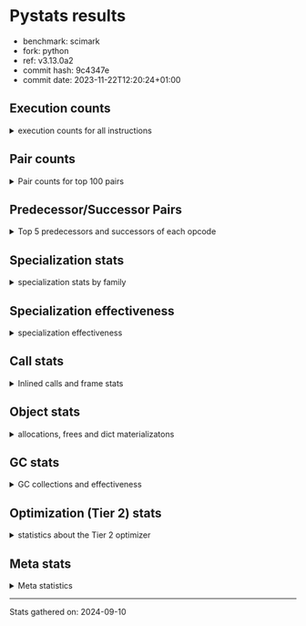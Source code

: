 
# Pystats results

- benchmark: scimark
- fork: python
- ref: v3.13.0a2
- commit hash: 9c4347e
- commit date: 2023-11-22T12:20:24+01:00

## Execution counts

<details>
<summary> execution counts for all instructions </summary>

|Name | Count | Self | Cumulative | Miss ratio | 
|---|---:|---:|---:|---:|
| LOAD_FAST | 1,672,521,040 | 17.5% | 17.5% |  |
| LOAD_FAST_LOAD_FAST | 991,146,000 | 10.4% | 27.9% |  |
| STORE_FAST | 663,002,960 | 7.0% | 34.9% |  |
| BINARY_SUBSCR | 616,585,940 | 6.5% | 41.4% |  |
| LOAD_CONST | 554,057,840 | 5.8% | 47.2% |  |
| BINARY_OP_ADD_INT | 368,189,920 | 3.9% | 51.0% |  |
| POP_JUMP_IF_FALSE | 357,478,720 | 3.7% | 54.8% |  |
| LOAD_ATTR_INSTANCE_VALUE | 349,757,320 | 3.7% | 58.4% |  |
| SWAP | 325,758,720 | 3.4% | 61.9% |  |
| COPY | 325,750,400 | 3.4% | 65.3% |  |
| BINARY_OP_MULTIPLY_FLOAT | 318,709,020 | 3.3% | 68.6% |  |
| STORE_SUBSCR | 253,953,080 | 2.7% | 71.3% |  |
| COMPARE_OP_INT | 243,100,180 | 2.5% | 73.8% |  |
| BINARY_OP_ADD_FLOAT | 225,540,600 | 2.4% | 76.2% |  |
| RESUME_CHECK | 190,446,040 | 2.0% | 78.2% |  |
| BINARY_OP_SUBTRACT_FLOAT | 189,923,080 | 2.0% | 80.2% |  |
| FOR_ITER_RANGE | 189,168,980 | 2.0% | 82.2% |  |
| LOAD_GLOBAL_BUILTIN | 188,497,860 | 2.0% | 84.2% |  |
| JUMP_BACKWARD | 183,991,920 | 1.9% | 86.1% |  |
| RETURN_VALUE | 181,123,540 | 1.9% | 88.0% |  |
| BINARY_OP_MULTIPLY_INT | 140,367,200 | 1.5% | 89.5% |  |
| BINARY_SUBSCR_GETITEM | 118,050,820 | 1.2% | 90.7% |  |
| TO_BOOL_BOOL | 97,414,060 | 1.0% | 91.7% |  |
| JUMP_FORWARD | 94,194,080 | 1.0% | 92.7% |  |
| CALL_ISINSTANCE | 80,450,280 | 0.8% | 93.5% |  |
| BINARY_SUBSCR_LIST_INT | 80,435,080 | 0.8% | 94.4% |  |
| STORE_FAST_STORE_FAST | 63,871,120 | 0.7% | 95.1% |  |
| CALL_PY_EXACT_ARGS | 63,095,580 | 0.7% | 95.7% |  |
| LOAD_ATTR_METHOD_WITH_VALUES | 63,063,340 | 0.7% | 96.4% |  |
| BINARY_OP_SUBTRACT_INT | 55,505,320 | 0.6% | 97.0% |  |
| BUILD_TUPLE | 47,699,200 | 0.5% | 97.5% |  |
| UNPACK_SEQUENCE_TWO_TUPLE | 46,907,120 | 0.5% | 98.0% |  |
| BINARY_OP | 41,569,180 | 0.4% | 98.4% |  |
| STORE_ATTR_INSTANCE_VALUE | 33,929,600 | 0.4% | 98.7% |  |
| CALL_BUILTIN_CLASS | 27,192,860 | 0.3% | 99.0% |  |
| LOAD_ATTR_NONDESCRIPTOR_WITH_VALUES | 25,462,220 | 0.3% | 99.3% | 0.0% |
| COMPARE_OP | 16,977,860 | 0.2% | 99.5% |  |
| GET_ITER | 10,145,840 | 0.1% | 99.6% |  |
| RETURN_CONST | 8,523,520 | 0.1% | 99.7% |  |
| INTERPRETER_EXIT | 8,499,020 | 0.1% | 99.8% |  |
| POP_JUMP_IF_TRUE | 8,404,000 | 0.1% | 99.9% |  |
| COMPARE_OP_FLOAT | 8,395,960 | 0.1% | 99.9% |  |
| BINARY_SUBSCR_TUPLE_INT | 1,599,960 | 0.0% | 100.0% |  |
| POP_TOP | 825,120 | 0.0% | 100.0% |  |
| FOR_ITER_GEN | 800,060 | 0.0% | 100.0% |  |
| YIELD_VALUE | 800,000 | 0.0% | 100.0% |  |
| CALL_BUILTIN_O | 564,100 | 0.0% | 100.0% |  |
| LOAD_GLOBAL_MODULE | 290,080 | 0.0% | 100.0% |  |
| LOAD_ATTR_MODULE | 240,840 | 0.0% | 100.0% |  |
| LIST_APPEND | 179,840 | 0.0% | 100.0% |  |
| STORE_FAST_LOAD_FAST | 163,840 | 0.0% | 100.0% |  |
| PUSH_NULL | 162,080 | 0.0% | 100.0% |  |
| EXTENDED_ARG | 80,000 | 0.0% | 100.0% |  |
| CALL | 22,620 | 0.0% | 100.0% |  |
| BUILD_LIST | 17,440 | 0.0% | 100.0% |  |
| STORE_SUBSCR_LIST_INT | 15,180 | 0.0% | 100.0% |  |
| FOR_ITER | 9,500 | 0.0% | 100.0% |  |
| STORE_SLICE | 8,080 | 0.0% | 100.0% |  |
| LOAD_GLOBAL | 3,960 | 0.0% | 100.0% |  |
| LOAD_ATTR | 3,920 | 0.0% | 100.0% |  |
| STORE_ATTR | 1,440 | 0.0% | 100.0% |  |
| LOAD_DEREF | 1,200 | 0.0% | 100.0% |  |
| RESUME | 840 | 0.0% | 100.0% |  |
| CALL_FUNCTION_EX | 800 | 0.0% | 100.0% |  |
| NOP | 400 | 0.0% | 100.0% |  |
| CALL_INTRINSIC_1 | 400 | 0.0% | 100.0% |  |
| COPY_FREE_VARS | 400 | 0.0% | 100.0% |  |
| LIST_EXTEND | 400 | 0.0% | 100.0% |  |
| LOAD_FAST_AND_CLEAR | 240 | 0.0% | 100.0% |  |
| POP_JUMP_IF_NONE | 240 | 0.0% | 100.0% |  |
| TO_BOOL | 200 | 0.0% | 100.0% |  |
| EXIT_INIT_CHECK | 180 | 0.0% | 100.0% |  |
| CALL_ALLOC_AND_ENTER_INIT | 180 | 0.0% | 100.0% |  |
| UNPACK_SEQUENCE | 160 | 0.0% | 100.0% |  |
| BINARY_SLICE | 80 | 0.0% | 100.0% |  |
| END_FOR | 80 | 0.0% | 100.0% |  |
| RETURN_GENERATOR | 80 | 0.0% | 100.0% |  |


</details>

## Pair counts

<details>
<summary> Pair counts for top 100 pairs </summary>

|Pair | Count | Self | Cumulative | 
|---|---:|---:|---:|
| STORE_FAST LOAD_FAST_LOAD_FAST | 333,174,320 | 3.5% | 3.5% |
| LOAD_FAST LOAD_ATTR_INSTANCE_VALUE | 278,195,480 | 2.9% | 6.4% |
| LOAD_FAST_LOAD_FAST BINARY_SUBSCR | 253,144,080 | 2.7% | 9.1% |
| COMPARE_OP_INT POP_JUMP_IF_FALSE | 243,084,220 | 2.5% | 11.6% |
| POP_JUMP_IF_FALSE LOAD_FAST | 220,753,360 | 2.3% | 13.9% |
| LOAD_CONST BINARY_OP_ADD_INT | 203,314,400 | 2.1% | 16.1% |
| LOAD_FAST LOAD_FAST | 196,656,000 | 2.1% | 18.1% |
| LOAD_FAST_LOAD_FAST LOAD_CONST | 192,502,400 | 2.0% | 20.1% |
| LOAD_CONST LOAD_FAST | 190,314,880 | 2.0% | 22.1% |
| JUMP_BACKWARD FOR_ITER_RANGE | 179,023,320 | 1.9% | 24.0% |
| FOR_ITER_RANGE STORE_FAST | 178,859,500 | 1.9% | 25.9% |
| LOAD_ATTR_INSTANCE_VALUE LOAD_FAST | 177,444,900 | 1.9% | 27.8% |
| BINARY_SUBSCR LOAD_FAST | 172,428,180 | 1.8% | 29.6% |
| LOAD_FAST LOAD_CONST | 159,530,560 | 1.7% | 31.2% |
| LOAD_FAST BINARY_OP_MULTIPLY_FLOAT | 156,059,600 | 1.6% | 32.9% |
| STORE_FAST LOAD_FAST | 155,280,480 | 1.6% | 34.5% |
| LOAD_FAST BINARY_OP_ADD_INT | 148,427,000 | 1.6% | 36.1% |
| BINARY_SUBSCR LOAD_FAST_LOAD_FAST | 142,715,880 | 1.5% | 37.6% |
| STORE_SUBSCR LOAD_FAST_LOAD_FAST | 138,775,200 | 1.5% | 39.0% |
| BINARY_OP_MULTIPLY_FLOAT BINARY_OP_ADD_FLOAT | 120,563,000 | 1.3% | 40.3% |
| BINARY_SUBSCR_GETITEM RESUME_CHECK | 118,050,820 | 1.2% | 41.5% |
| COPY BINARY_SUBSCR | 116,776,000 | 1.2% | 42.7% |
| COPY COPY | 116,776,000 | 1.2% | 44.0% |
| SWAP STORE_SUBSCR | 116,776,000 | 1.2% | 45.2% |
| SWAP SWAP | 116,776,000 | 1.2% | 46.4% |
| LOAD_GLOBAL_BUILTIN LOAD_FAST | 98,020,120 | 1.0% | 47.4% |
| BINARY_OP_SUBTRACT_FLOAT LOAD_FAST_LOAD_FAST | 97,707,080 | 1.0% | 48.5% |
| TO_BOOL_BOOL POP_JUMP_IF_FALSE | 97,414,060 | 1.0% | 49.5% |
| BINARY_OP_ADD_FLOAT STORE_FAST | 96,775,960 | 1.0% | 50.5% |
| LOAD_FAST SWAP | 92,198,400 | 1.0% | 51.5% |
| POP_JUMP_IF_FALSE JUMP_FORWARD | 92,198,400 | 1.0% | 52.4% |
| SWAP COPY | 92,198,400 | 1.0% | 53.4% |
| COPY COMPARE_OP_INT | 92,198,320 | 1.0% | 54.4% |
| LOAD_ATTR_INSTANCE_VALUE COMPARE_OP_INT | 92,198,320 | 1.0% | 55.3% |
| BINARY_OP_ADD_INT BINARY_SUBSCR | 91,135,860 | 1.0% | 56.3% |
| BINARY_SUBSCR BINARY_OP_MULTIPLY_FLOAT | 90,267,920 | 0.9% | 57.2% |
| BINARY_SUBSCR STORE_FAST | 89,936,000 | 0.9% | 58.2% |
| LOAD_FAST BINARY_OP_SUBTRACT_FLOAT | 89,603,200 | 0.9% | 59.1% |
| STORE_SUBSCR JUMP_BACKWARD | 89,583,280 | 0.9% | 60.1% |
| STORE_FAST LOAD_CONST | 83,476,400 | 0.9% | 60.9% |
| BINARY_OP_MULTIPLY_FLOAT BINARY_OP_SUBTRACT_FLOAT | 83,355,800 | 0.9% | 61.8% |
| BINARY_OP_MULTIPLY_INT STORE_FAST | 82,084,020 | 0.9% | 62.7% |
| BINARY_OP_ADD_FLOAT SWAP | 81,919,920 | 0.9% | 63.5% |
| LOAD_FAST BINARY_OP_ADD_FLOAT | 81,919,840 | 0.9% | 64.4% |
| RESUME_CHECK LOAD_GLOBAL_BUILTIN | 80,450,480 | 0.8% | 65.2% |
| LOAD_FAST LOAD_GLOBAL_BUILTIN | 80,450,240 | 0.8% | 66.1% |
| LOAD_GLOBAL_BUILTIN CALL_ISINSTANCE | 80,450,240 | 0.8% | 66.9% |
| CALL_ISINSTANCE TO_BOOL_BOOL | 80,450,240 | 0.8% | 67.8% |
| BINARY_SUBSCR_LIST_INT RETURN_VALUE | 79,635,100 | 0.8% | 68.6% |
| LOAD_FAST BINARY_SUBSCR_LIST_INT | 79,635,080 | 0.8% | 69.4% |
| LOAD_FAST_LOAD_FAST BINARY_SUBSCR_GETITEM | 79,634,720 | 0.8% | 70.3% |
| RETURN_VALUE LOAD_FAST | 79,619,760 | 0.8% | 71.1% |
| STORE_FAST JUMP_BACKWARD | 78,505,440 | 0.8% | 71.9% |
| BINARY_OP_ADD_INT BINARY_OP_MULTIPLY_INT | 73,735,880 | 0.8% | 72.7% |
| LOAD_FAST_LOAD_FAST LOAD_ATTR_INSTANCE_VALUE | 71,561,160 | 0.8% | 73.5% |
| BINARY_OP_SUBTRACT_FLOAT STORE_FAST | 65,947,720 | 0.7% | 74.1% |
| BINARY_OP_MULTIPLY_FLOAT LOAD_FAST | 65,631,940 | 0.7% | 74.8% |
| BINARY_SUBSCR BINARY_SUBSCR | 64,157,600 | 0.7% | 75.5% |
| LOAD_FAST_LOAD_FAST LOAD_FAST_LOAD_FAST | 64,000,160 | 0.7% | 76.2% |
| CALL_PY_EXACT_ARGS RESUME_CHECK | 63,095,520 | 0.7% | 76.8% |
| RESUME_CHECK LOAD_FAST | 63,083,240 | 0.7% | 77.5% |
| LOAD_FAST LOAD_ATTR_METHOD_WITH_VALUES | 62,899,240 | 0.7% | 78.2% |
| LOAD_FAST_LOAD_FAST LOAD_FAST | 60,965,040 | 0.6% | 78.8% |
| BINARY_OP_ADD_INT STORE_SUBSCR | 52,975,880 | 0.6% | 79.4% |
| LOAD_FAST BINARY_SUBSCR | 52,955,960 | 0.6% | 79.9% |
| LOAD_FAST_LOAD_FAST COPY | 49,152,000 | 0.5% | 80.4% |
| JUMP_FORWARD LOAD_FAST_LOAD_FAST | 48,094,880 | 0.5% | 80.9% |
| LOAD_CONST BINARY_OP_SUBTRACT_INT | 47,401,080 | 0.5% | 81.4% |
| UNPACK_SEQUENCE_TWO_TUPLE STORE_FAST_STORE_FAST | 46,907,120 | 0.5% | 81.9% |
| LOAD_FAST_LOAD_FAST CALL_PY_EXACT_ARGS | 46,115,040 | 0.5% | 82.4% |
| RESUME_CHECK LOAD_CONST | 46,107,220 | 0.5% | 82.9% |
| JUMP_FORWARD LOAD_CONST | 46,099,200 | 0.5% | 83.4% |
| BINARY_OP_ADD_INT RETURN_VALUE | 46,099,180 | 0.5% | 83.9% |
| BINARY_OP_MULTIPLY_INT LOAD_FAST | 46,099,180 | 0.5% | 84.3% |
| LOAD_ATTR_INSTANCE_VALUE BINARY_OP_MULTIPLY_INT | 46,099,160 | 0.5% | 84.8% |
| LOAD_ATTR_METHOD_WITH_VALUES LOAD_FAST_LOAD_FAST | 46,099,160 | 0.5% | 85.3% |
| LOAD_FAST UNPACK_SEQUENCE_TWO_TUPLE | 46,099,120 | 0.5% | 85.8% |
| LOAD_FAST_LOAD_FAST STORE_SUBSCR | 44,943,200 | 0.5% | 86.3% |
| BINARY_OP STORE_FAST | 41,339,760 | 0.4% | 86.7% |
| BINARY_OP_ADD_INT COPY | 40,959,960 | 0.4% | 87.1% |
| BINARY_OP_ADD_INT LOAD_FAST | 40,878,920 | 0.4% | 87.6% |
| BINARY_OP_SUBTRACT_INT STORE_FAST | 40,043,840 | 0.4% | 88.0% |
| STORE_FAST_STORE_FAST LOAD_FAST | 39,216,000 | 0.4% | 88.4% |
| BINARY_SUBSCR RETURN_VALUE | 38,416,020 | 0.4% | 88.8% |
| RETURN_VALUE BINARY_SUBSCR | 38,416,000 | 0.4% | 89.2% |
| BUILD_TUPLE BINARY_SUBSCR_GETITEM | 38,415,800 | 0.4% | 89.6% |
| POP_JUMP_IF_FALSE LOAD_FAST_LOAD_FAST | 38,251,120 | 0.4% | 90.0% |
| LOAD_CONST COMPARE_OP_INT | 34,023,440 | 0.4% | 90.4% |
| LOAD_FAST_LOAD_FAST STORE_ATTR_INSTANCE_VALUE | 33,927,880 | 0.4% | 90.7% |
| STORE_ATTR_INSTANCE_VALUE LOAD_FAST | 33,927,760 | 0.4% | 91.1% |
| LOAD_CONST BINARY_OP | 32,762,200 | 0.3% | 91.4% |
| LOAD_FAST_LOAD_FAST BINARY_OP_MULTIPLY_FLOAT | 32,207,840 | 0.3% | 91.7% |
| LOAD_FAST BUILD_TUPLE | 31,532,800 | 0.3% | 92.1% |
| BINARY_OP_ADD_FLOAT LOAD_FAST_LOAD_FAST | 31,157,540 | 0.3% | 92.4% |
| LOAD_FAST COPY | 26,664,000 | 0.3% | 92.7% |
| BINARY_OP_SUBTRACT_FLOAT SWAP | 26,267,980 | 0.3% | 93.0% |
| LOAD_FAST_LOAD_FAST COMPARE_OP_INT | 24,655,680 | 0.3% | 93.2% |
| RETURN_VALUE BINARY_OP_ADD_FLOAT | 23,049,480 | 0.2% | 93.5% |
| LOAD_FAST STORE_SUBSCR | 22,223,960 | 0.2% | 93.7% |
| LOAD_FAST CALL_BUILTIN_CLASS | 17,641,000 | 0.2% | 93.9% |


</details>

## Predecessor/Successor Pairs

<details>
<summary> Top 5 predecessors and successors of each opcode </summary>

### BINARY_SLICE

<details>
<summary> Successors and predecessors for BINARY_SLICE </summary>

|Predecessors | Count | Percentage | 
|---|---:|---:|
| LOAD_CONST | 80 | 100.0% |

|Successors | Count | Percentage | 
|---|---:|---:|
| LOAD_FAST | 80 | 100.0% |


</details>

### STORE_SLICE

<details>
<summary> Successors and predecessors for STORE_SLICE </summary>

|Predecessors | Count | Percentage | 
|---|---:|---:|
| LOAD_CONST | 8,080 | 100.0% |

|Successors | Count | Percentage | 
|---|---:|---:|
| JUMP_BACKWARD | 8,000 | 99.0% |
| LOAD_FAST | 80 | 1.0% |


</details>

### CACHE

<details>
<summary> Successors and predecessors for CACHE </summary>

|Successors | Count | Percentage | 
|---|---:|---:|
| RESUME_CHECK | 8,498,820 | 100.0% |
| RESUME | 180 | 0.0% |
| POP_TOP | 20 | 0.0% |


</details>

### BINARY_SUBSCR

<details>
<summary> Successors and predecessors for BINARY_SUBSCR </summary>

|Predecessors | Count | Percentage | 
|---|---:|---:|
| LOAD_FAST_LOAD_FAST | 253,144,080 | 41.1% |
| COPY | 116,776,000 | 18.9% |
| BINARY_OP_ADD_INT | 91,135,860 | 14.8% |
| BINARY_SUBSCR | 64,157,600 | 10.4% |
| LOAD_FAST | 52,955,960 | 8.6% |

|Successors | Count | Percentage | 
|---|---:|---:|
| LOAD_FAST | 172,428,180 | 28.0% |
| LOAD_FAST_LOAD_FAST | 142,715,880 | 23.1% |
| BINARY_OP_MULTIPLY_FLOAT | 90,267,920 | 14.6% |
| STORE_FAST | 89,936,000 | 14.6% |
| BINARY_SUBSCR | 64,157,600 | 10.4% |


</details>

### EXIT_INIT_CHECK

<details>
<summary> Successors and predecessors for EXIT_INIT_CHECK </summary>

|Predecessors | Count | Percentage | 
|---|---:|---:|
| RETURN_CONST | 180 | 100.0% |

|Successors | Count | Percentage | 
|---|---:|---:|
| RETURN_VALUE | 180 | 100.0% |


</details>

### GET_ITER

<details>
<summary> Successors and predecessors for GET_ITER </summary>

|Predecessors | Count | Percentage | 
|---|---:|---:|
| CALL_BUILTIN_CLASS | 10,144,760 | 100.0% |
| CALL | 600 | 0.0% |
| LOAD_FAST | 400 | 0.0% |
| RETURN_GENERATOR | 80 | 0.0% |

|Successors | Count | Percentage | 
|---|---:|---:|
| FOR_ITER_RANGE | 10,144,840 | 100.0% |
| FOR_ITER | 700 | 0.0% |
| LOAD_FAST_AND_CLEAR | 240 | 0.0% |
| FOR_ITER_GEN | 60 | 0.0% |


</details>

### INTERPRETER_EXIT

<details>
<summary> Successors and predecessors for INTERPRETER_EXIT </summary>

|Predecessors | Count | Percentage | 
|---|---:|---:|
| RETURN_CONST | 8,498,700 | 100.0% |
| RETURN_VALUE | 300 | 0.0% |
| YIELD_VALUE | 20 | 0.0% |


</details>

### NOP

<details>
<summary> Successors and predecessors for NOP </summary>

|Predecessors | Count | Percentage | 
|---|---:|---:|
| POP_TOP | 400 | 100.0% |

|Successors | Count | Percentage | 
|---|---:|---:|
| LOAD_DEREF | 400 | 100.0% |


</details>

### POP_TOP

<details>
<summary> Successors and predecessors for POP_TOP </summary>

|Predecessors | Count | Percentage | 
|---|---:|---:|
| RESUME_CHECK | 799,980 | 97.0% |
| RETURN_CONST | 24,560 | 3.0% |
| CALL | 400 | 0.0% |
| RETURN_VALUE | 80 | 0.0% |
| FOR_ITER_GEN | 60 | 0.0% |

|Successors | Count | Percentage | 
|---|---:|---:|
| JUMP_BACKWARD | 804,240 | 97.5% |
| LOAD_CONST | 12,240 | 1.5% |
| RETURN_CONST | 4,080 | 0.5% |
| LOAD_GLOBAL_MODULE | 4,000 | 0.5% |
| NOP | 400 | 0.0% |


</details>

### PUSH_NULL

<details>
<summary> Successors and predecessors for PUSH_NULL </summary>

|Predecessors | Count | Percentage | 
|---|---:|---:|
| LOAD_ATTR_MODULE | 160,860 | 99.2% |
| LOAD_DEREF | 800 | 0.5% |
| LOAD_ATTR | 340 | 0.2% |
| LOAD_FAST | 80 | 0.0% |

|Successors | Count | Percentage | 
|---|---:|---:|
| LOAD_FAST | 160,800 | 99.2% |
| CALL | 1,200 | 0.7% |
| LOAD_FAST_LOAD_FAST | 80 | 0.0% |


</details>

### RETURN_VALUE

<details>
<summary> Successors and predecessors for RETURN_VALUE </summary>

|Predecessors | Count | Percentage | 
|---|---:|---:|
| BINARY_SUBSCR_LIST_INT | 79,635,100 | 44.0% |
| BINARY_OP_ADD_INT | 46,099,180 | 25.5% |
| BINARY_SUBSCR | 38,416,020 | 21.2% |
| BINARY_OP_MULTIPLY_FLOAT | 16,963,840 | 9.4% |
| LOAD_FAST | 8,160 | 0.0% |

|Successors | Count | Percentage | 
|---|---:|---:|
| LOAD_FAST | 79,619,760 | 44.0% |
| BINARY_SUBSCR | 38,416,000 | 21.2% |
| BINARY_OP_ADD_FLOAT | 23,049,480 | 12.7% |
| STORE_FAST | 16,008,360 | 8.8% |
| LOAD_FAST_LOAD_FAST | 8,490,760 | 4.7% |


</details>

### STORE_SUBSCR

<details>
<summary> Successors and predecessors for STORE_SUBSCR </summary>

|Predecessors | Count | Percentage | 
|---|---:|---:|
| SWAP | 116,776,000 | 46.0% |
| BINARY_OP_ADD_INT | 52,975,880 | 20.9% |
| LOAD_FAST_LOAD_FAST | 44,943,200 | 17.7% |
| LOAD_FAST | 22,223,960 | 8.8% |
| BUILD_TUPLE | 8,483,200 | 3.3% |

|Successors | Count | Percentage | 
|---|---:|---:|
| LOAD_FAST_LOAD_FAST | 138,775,200 | 54.6% |
| JUMP_BACKWARD | 89,583,280 | 35.3% |
| LOAD_FAST | 17,043,840 | 6.7% |
| RETURN_CONST | 8,483,220 | 3.3% |
| STORE_SUBSCR | 67,440 | 0.0% |


</details>

### TO_BOOL

<details>
<summary> Successors and predecessors for TO_BOOL </summary>

|Predecessors | Count | Percentage | 
|---|---:|---:|
| LOAD_ATTR | 60 | 30.0% |
| LOAD_ATTR_INSTANCE_VALUE | 60 | 30.0% |
| CALL | 40 | 20.0% |
| CALL_ISINSTANCE | 40 | 20.0% |

|Successors | Count | Percentage | 
|---|---:|---:|
| POP_JUMP_IF_FALSE | 100 | 50.0% |
| TO_BOOL_BOOL | 100 | 50.0% |


</details>

### BINARY_OP

<details>
<summary> Successors and predecessors for BINARY_OP </summary>

|Predecessors | Count | Percentage | 
|---|---:|---:|
| LOAD_CONST | 32,762,200 | 78.8% |
| LOAD_ATTR_NONDESCRIPTOR_WITH_VALUES | 8,490,220 | 20.4% |
| LOAD_FAST | 109,880 | 0.3% |
| LOAD_FAST_LOAD_FAST | 88,800 | 0.2% |
| BINARY_OP_MULTIPLY_FLOAT | 80,180 | 0.2% |

|Successors | Count | Percentage | 
|---|---:|---:|
| STORE_FAST | 41,339,760 | 99.4% |
| CALL_BUILTIN_O | 79,960 | 0.2% |
| LOAD_GLOBAL_MODULE | 79,960 | 0.2% |
| BINARY_OP | 24,760 | 0.1% |
| LIST_APPEND | 16,000 | 0.0% |


</details>

### BUILD_LIST

<details>
<summary> Successors and predecessors for BUILD_LIST </summary>

|Predecessors | Count | Percentage | 
|---|---:|---:|
| LOAD_CONST | 16,800 | 96.3% |
| LOAD_FAST | 400 | 2.3% |
| SWAP | 240 | 1.4% |

|Successors | Count | Percentage | 
|---|---:|---:|
| CALL | 16,800 | 96.3% |
| LOAD_DEREF | 400 | 2.3% |
| SWAP | 240 | 1.4% |


</details>

### CALL

<details>
<summary> Successors and predecessors for CALL </summary>

|Predecessors | Count | Percentage | 
|---|---:|---:|
| BUILD_LIST | 16,800 | 74.3% |
| LOAD_FAST | 1,680 | 7.4% |
| PUSH_NULL | 1,200 | 5.3% |
| CALL | 900 | 4.0% |
| LOAD_FAST_LOAD_FAST | 560 | 2.5% |

|Successors | Count | Percentage | 
|---|---:|---:|
| LOAD_FAST | 16,900 | 74.7% |
| STORE_FAST | 1,240 | 5.5% |
| CALL | 900 | 4.0% |
| CALL_BUILTIN_CLASS | 740 | 3.3% |
| GET_ITER | 600 | 2.7% |


</details>

### CALL_FUNCTION_EX

<details>
<summary> Successors and predecessors for CALL_FUNCTION_EX </summary>

|Predecessors | Count | Percentage | 
|---|---:|---:|
| CALL_INTRINSIC_1 | 400 | 50.0% |
| LOAD_FAST | 400 | 50.0% |

|Successors | Count | Percentage | 
|---|---:|---:|
| COPY_FREE_VARS | 400 | 50.0% |
| RESUME_CHECK | 300 | 37.5% |
| RESUME | 100 | 12.5% |


</details>

### CALL_INTRINSIC_1

<details>
<summary> Successors and predecessors for CALL_INTRINSIC_1 </summary>

|Predecessors | Count | Percentage | 
|---|---:|---:|
| LIST_EXTEND | 400 | 100.0% |

|Successors | Count | Percentage | 
|---|---:|---:|
| CALL_FUNCTION_EX | 400 | 100.0% |


</details>

### COMPARE_OP

<details>
<summary> Successors and predecessors for COMPARE_OP </summary>

|Predecessors | Count | Percentage | 
|---|---:|---:|
| LOAD_CONST | 16,972,360 | 100.0% |
| COMPARE_OP | 4,860 | 0.0% |
| LOAD_FAST_LOAD_FAST | 360 | 0.0% |
| BINARY_OP | 80 | 0.0% |
| COPY | 80 | 0.0% |

|Successors | Count | Percentage | 
|---|---:|---:|
| POP_JUMP_IF_FALSE | 16,972,340 | 100.0% |
| COMPARE_OP | 4,860 | 0.0% |
| COMPARE_OP_INT | 540 | 0.0% |
| POP_JUMP_IF_TRUE | 60 | 0.0% |
| COMPARE_OP_FLOAT | 40 | 0.0% |


</details>

### COPY

<details>
<summary> Successors and predecessors for COPY </summary>

|Predecessors | Count | Percentage | 
|---|---:|---:|
| COPY | 116,776,000 | 35.8% |
| SWAP | 92,198,400 | 28.3% |
| LOAD_FAST_LOAD_FAST | 49,152,000 | 15.1% |
| BINARY_OP_ADD_INT | 40,959,960 | 12.6% |
| LOAD_FAST | 26,664,000 | 8.2% |

|Successors | Count | Percentage | 
|---|---:|---:|
| BINARY_SUBSCR | 116,776,000 | 35.8% |
| COPY | 116,776,000 | 35.8% |
| COMPARE_OP_INT | 92,198,320 | 28.3% |
| COMPARE_OP | 80 | 0.0% |


</details>

### COPY_FREE_VARS

<details>
<summary> Successors and predecessors for COPY_FREE_VARS </summary>

|Predecessors | Count | Percentage | 
|---|---:|---:|
| CALL_FUNCTION_EX | 400 | 100.0% |

|Successors | Count | Percentage | 
|---|---:|---:|
| RESUME_CHECK | 300 | 75.0% |
| RESUME | 100 | 25.0% |


</details>

### EXTENDED_ARG

<details>
<summary> Successors and predecessors for EXTENDED_ARG </summary>

|Predecessors | Count | Percentage | 
|---|---:|---:|
| POP_JUMP_IF_FALSE | 72,000 | 90.0% |
| COMPARE_OP_INT | 7,980 | 10.0% |
| COMPARE_OP | 20 | 0.0% |

|Successors | Count | Percentage | 
|---|---:|---:|
| JUMP_BACKWARD | 72,000 | 90.0% |
| POP_JUMP_IF_FALSE | 8,000 | 10.0% |


</details>

### FOR_ITER

<details>
<summary> Successors and predecessors for FOR_ITER </summary>

|Predecessors | Count | Percentage | 
|---|---:|---:|
| JUMP_BACKWARD | 8,620 | 90.7% |
| GET_ITER | 700 | 7.4% |
| FOR_ITER | 140 | 1.5% |
| SWAP | 40 | 0.4% |

|Successors | Count | Percentage | 
|---|---:|---:|
| UNPACK_SEQUENCE_TWO_TUPLE | 7,960 | 83.8% |
| FOR_ITER_RANGE | 620 | 6.5% |
| STORE_FAST | 580 | 6.1% |
| FOR_ITER | 140 | 1.5% |
| RETURN_CONST | 80 | 0.8% |


</details>

### JUMP_BACKWARD

<details>
<summary> Successors and predecessors for JUMP_BACKWARD </summary>

|Predecessors | Count | Percentage | 
|---|---:|---:|
| STORE_SUBSCR | 89,583,280 | 48.7% |
| STORE_FAST | 78,505,440 | 42.7% |
| FOR_ITER_RANGE | 8,676,480 | 4.7% |
| POP_JUMP_IF_FALSE | 4,088,000 | 2.2% |
| POP_JUMP_IF_TRUE | 2,074,640 | 1.1% |

|Successors | Count | Percentage | 
|---|---:|---:|
| FOR_ITER_RANGE | 179,023,320 | 97.3% |
| LOAD_FAST_LOAD_FAST | 4,016,000 | 2.2% |
| FOR_ITER_GEN | 799,980 | 0.4% |
| LOAD_CONST | 72,000 | 0.0% |
| LOAD_FAST | 72,000 | 0.0% |


</details>

### JUMP_FORWARD

<details>
<summary> Successors and predecessors for JUMP_FORWARD </summary>

|Predecessors | Count | Percentage | 
|---|---:|---:|
| POP_JUMP_IF_FALSE | 92,198,400 | 97.9% |
| STORE_FAST | 1,995,680 | 2.1% |

|Successors | Count | Percentage | 
|---|---:|---:|
| LOAD_FAST_LOAD_FAST | 48,094,880 | 51.1% |
| LOAD_CONST | 46,099,200 | 48.9% |


</details>

### LIST_APPEND

<details>
<summary> Successors and predecessors for LIST_APPEND </summary>

|Predecessors | Count | Percentage | 
|---|---:|---:|
| RETURN_VALUE | 163,840 | 91.1% |
| BINARY_OP | 16,000 | 8.9% |

|Successors | Count | Percentage | 
|---|---:|---:|
| JUMP_BACKWARD | 179,840 | 100.0% |


</details>

### LIST_EXTEND

<details>
<summary> Successors and predecessors for LIST_EXTEND </summary>

|Predecessors | Count | Percentage | 
|---|---:|---:|
| LOAD_DEREF | 400 | 100.0% |

|Successors | Count | Percentage | 
|---|---:|---:|
| CALL_INTRINSIC_1 | 400 | 100.0% |


</details>

### LOAD_ATTR

<details>
<summary> Successors and predecessors for LOAD_ATTR </summary>

|Predecessors | Count | Percentage | 
|---|---:|---:|
| LOAD_FAST | 2,000 | 51.0% |
| LOAD_FAST_LOAD_FAST | 1,120 | 28.6% |
| LOAD_GLOBAL | 360 | 9.2% |
| LOAD_GLOBAL_MODULE | 360 | 9.2% |
| STORE_FAST_LOAD_FAST | 40 | 1.0% |

|Successors | Count | Percentage | 
|---|---:|---:|
| LOAD_ATTR_INSTANCE_VALUE | 680 | 17.3% |
| LOAD_ATTR_NONDESCRIPTOR_WITH_VALUES | 660 | 16.8% |
| LOAD_FAST | 540 | 13.8% |
| BINARY_OP | 460 | 11.7% |
| LOAD_ATTR_MODULE | 360 | 9.2% |


</details>

### LOAD_CONST

<details>
<summary> Successors and predecessors for LOAD_CONST </summary>

|Predecessors | Count | Percentage | 
|---|---:|---:|
| LOAD_FAST_LOAD_FAST | 192,502,400 | 34.7% |
| LOAD_FAST | 159,530,560 | 28.8% |
| STORE_FAST | 83,476,400 | 15.1% |
| RESUME_CHECK | 46,107,220 | 8.3% |
| JUMP_FORWARD | 46,099,200 | 8.3% |

|Successors | Count | Percentage | 
|---|---:|---:|
| BINARY_OP_ADD_INT | 203,314,400 | 36.7% |
| LOAD_FAST | 190,314,880 | 34.3% |
| BINARY_OP_SUBTRACT_INT | 47,401,080 | 8.6% |
| COMPARE_OP_INT | 34,023,440 | 6.1% |
| BINARY_OP | 32,762,200 | 5.9% |


</details>

### LOAD_DEREF

<details>
<summary> Successors and predecessors for LOAD_DEREF </summary>

|Predecessors | Count | Percentage | 
|---|---:|---:|
| NOP | 400 | 33.3% |
| BUILD_LIST | 400 | 33.3% |
| RESUME_CHECK | 300 | 25.0% |
| RESUME | 100 | 8.3% |

|Successors | Count | Percentage | 
|---|---:|---:|
| PUSH_NULL | 800 | 66.7% |
| LIST_EXTEND | 400 | 33.3% |


</details>

### LOAD_FAST

<details>
<summary> Successors and predecessors for LOAD_FAST </summary>

|Predecessors | Count | Percentage | 
|---|---:|---:|
| POP_JUMP_IF_FALSE | 220,753,360 | 13.2% |
| LOAD_FAST | 196,656,000 | 11.8% |
| LOAD_CONST | 190,314,880 | 11.4% |
| LOAD_ATTR_INSTANCE_VALUE | 177,444,900 | 10.6% |
| BINARY_SUBSCR | 172,428,180 | 10.3% |

|Successors | Count | Percentage | 
|---|---:|---:|
| LOAD_ATTR_INSTANCE_VALUE | 278,195,480 | 16.6% |
| LOAD_FAST | 196,656,000 | 11.8% |
| LOAD_CONST | 159,530,560 | 9.5% |
| BINARY_OP_MULTIPLY_FLOAT | 156,059,600 | 9.3% |
| BINARY_OP_ADD_INT | 148,427,000 | 8.9% |


</details>

### LOAD_FAST_AND_CLEAR

<details>
<summary> Successors and predecessors for LOAD_FAST_AND_CLEAR </summary>

|Predecessors | Count | Percentage | 
|---|---:|---:|
| GET_ITER | 240 | 100.0% |

|Successors | Count | Percentage | 
|---|---:|---:|
| SWAP | 240 | 100.0% |


</details>

### LOAD_FAST_LOAD_FAST

<details>
<summary> Successors and predecessors for LOAD_FAST_LOAD_FAST </summary>

|Predecessors | Count | Percentage | 
|---|---:|---:|
| STORE_FAST | 333,174,320 | 33.6% |
| BINARY_SUBSCR | 142,715,880 | 14.4% |
| STORE_SUBSCR | 138,775,200 | 14.0% |
| BINARY_OP_SUBTRACT_FLOAT | 97,707,080 | 9.9% |
| LOAD_FAST_LOAD_FAST | 64,000,160 | 6.5% |

|Successors | Count | Percentage | 
|---|---:|---:|
| BINARY_SUBSCR | 253,144,080 | 25.5% |
| LOAD_CONST | 192,502,400 | 19.4% |
| BINARY_SUBSCR_GETITEM | 79,634,720 | 8.0% |
| LOAD_ATTR_INSTANCE_VALUE | 71,561,160 | 7.2% |
| LOAD_FAST_LOAD_FAST | 64,000,160 | 6.5% |


</details>

### LOAD_GLOBAL

<details>
<summary> Successors and predecessors for LOAD_GLOBAL </summary>

|Predecessors | Count | Percentage | 
|---|---:|---:|
| STORE_FAST | 1,880 | 47.5% |
| FOR_ITER_RANGE | 320 | 8.1% |
| RESUME | 280 | 7.1% |
| RESUME_CHECK | 280 | 7.1% |
| RETURN_VALUE | 200 | 5.1% |

|Successors | Count | Percentage | 
|---|---:|---:|
| LOAD_GLOBAL_BUILTIN | 1,020 | 25.8% |
| LOAD_GLOBAL_MODULE | 960 | 24.2% |
| LOAD_FAST | 740 | 18.7% |
| LOAD_CONST | 500 | 12.6% |
| LOAD_ATTR | 360 | 9.1% |


</details>

### POP_JUMP_IF_FALSE

<details>
<summary> Successors and predecessors for POP_JUMP_IF_FALSE </summary>

|Predecessors | Count | Percentage | 
|---|---:|---:|
| COMPARE_OP_INT | 243,084,220 | 68.0% |
| TO_BOOL_BOOL | 97,414,060 | 27.3% |
| COMPARE_OP | 16,972,340 | 4.7% |
| EXTENDED_ARG | 8,000 | 0.0% |
| TO_BOOL | 100 | 0.0% |

|Successors | Count | Percentage | 
|---|---:|---:|
| LOAD_FAST | 220,753,360 | 61.8% |
| JUMP_FORWARD | 92,198,400 | 25.8% |
| LOAD_FAST_LOAD_FAST | 38,251,120 | 10.7% |
| JUMP_BACKWARD | 4,088,000 | 1.1% |
| LOAD_CONST | 2,015,840 | 0.6% |


</details>

### POP_JUMP_IF_NONE

<details>
<summary> Successors and predecessors for POP_JUMP_IF_NONE </summary>

|Predecessors | Count | Percentage | 
|---|---:|---:|
| LOAD_FAST | 240 | 100.0% |

|Successors | Count | Percentage | 
|---|---:|---:|
| RETURN_CONST | 240 | 100.0% |


</details>

### POP_JUMP_IF_TRUE

<details>
<summary> Successors and predecessors for POP_JUMP_IF_TRUE </summary>

|Predecessors | Count | Percentage | 
|---|---:|---:|
| COMPARE_OP_FLOAT | 8,395,960 | 99.9% |
| COMPARE_OP_INT | 7,980 | 0.1% |
| COMPARE_OP | 60 | 0.0% |

|Successors | Count | Percentage | 
|---|---:|---:|
| LOAD_FAST | 6,321,440 | 75.2% |
| JUMP_BACKWARD | 2,074,640 | 24.7% |
| LOAD_GLOBAL_BUILTIN | 7,880 | 0.1% |
| LOAD_GLOBAL | 40 | 0.0% |


</details>

### RETURN_CONST

<details>
<summary> Successors and predecessors for RETURN_CONST </summary>

|Predecessors | Count | Percentage | 
|---|---:|---:|
| STORE_SUBSCR | 8,483,220 | 99.5% |
| STORE_SUBSCR_LIST_INT | 15,180 | 0.2% |
| FOR_ITER_RANGE | 12,240 | 0.1% |
| POP_JUMP_IF_FALSE | 8,000 | 0.1% |
| POP_TOP | 4,080 | 0.0% |

|Successors | Count | Percentage | 
|---|---:|---:|
| INTERPRETER_EXIT | 8,498,700 | 99.7% |
| POP_TOP | 24,560 | 0.3% |
| EXIT_INIT_CHECK | 180 | 0.0% |
| END_FOR | 80 | 0.0% |


</details>

### STORE_ATTR

<details>
<summary> Successors and predecessors for STORE_ATTR </summary>

|Predecessors | Count | Percentage | 
|---|---:|---:|
| LOAD_FAST | 920 | 63.9% |
| LOAD_FAST_LOAD_FAST | 520 | 36.1% |

|Successors | Count | Percentage | 
|---|---:|---:|
| STORE_ATTR_INSTANCE_VALUE | 720 | 50.0% |
| LOAD_CONST | 240 | 16.7% |
| LOAD_FAST | 160 | 11.1% |
| LOAD_GLOBAL | 160 | 11.1% |
| RETURN_CONST | 120 | 8.3% |


</details>

### STORE_FAST

<details>
<summary> Successors and predecessors for STORE_FAST </summary>

|Predecessors | Count | Percentage | 
|---|---:|---:|
| FOR_ITER_RANGE | 178,859,500 | 27.0% |
| BINARY_OP_ADD_FLOAT | 96,775,960 | 14.6% |
| BINARY_SUBSCR | 89,936,000 | 13.6% |
| BINARY_OP_MULTIPLY_INT | 82,084,020 | 12.4% |
| BINARY_OP_SUBTRACT_FLOAT | 65,947,720 | 9.9% |

|Successors | Count | Percentage | 
|---|---:|---:|
| LOAD_FAST_LOAD_FAST | 333,174,320 | 50.3% |
| LOAD_FAST | 155,280,480 | 23.4% |
| LOAD_CONST | 83,476,400 | 12.6% |
| JUMP_BACKWARD | 78,505,440 | 11.8% |
| LOAD_GLOBAL_BUILTIN | 10,384,120 | 1.6% |


</details>

### STORE_FAST_LOAD_FAST

<details>
<summary> Successors and predecessors for STORE_FAST_LOAD_FAST </summary>

|Predecessors | Count | Percentage | 
|---|---:|---:|
| FOR_ITER_RANGE | 163,820 | 100.0% |
| FOR_ITER | 20 | 0.0% |

|Successors | Count | Percentage | 
|---|---:|---:|
| LOAD_ATTR_METHOD_WITH_VALUES | 163,800 | 100.0% |
| LOAD_ATTR | 40 | 0.0% |


</details>

### STORE_FAST_STORE_FAST

<details>
<summary> Successors and predecessors for STORE_FAST_STORE_FAST </summary>

|Predecessors | Count | Percentage | 
|---|---:|---:|
| UNPACK_SEQUENCE_TWO_TUPLE | 46,907,120 | 73.4% |
| LOAD_ATTR_INSTANCE_VALUE | 16,963,840 | 26.6% |
| LOAD_ATTR | 80 | 0.0% |
| UNPACK_SEQUENCE | 80 | 0.0% |

|Successors | Count | Percentage | 
|---|---:|---:|
| LOAD_FAST | 39,216,000 | 61.4% |
| STORE_FAST | 16,963,840 | 26.6% |
| LOAD_FAST_LOAD_FAST | 7,691,200 | 12.0% |
| LOAD_GLOBAL | 40 | 0.0% |
| LOAD_GLOBAL_BUILTIN | 40 | 0.0% |


</details>

### SWAP

<details>
<summary> Successors and predecessors for SWAP </summary>

|Predecessors | Count | Percentage | 
|---|---:|---:|
| SWAP | 116,776,000 | 35.8% |
| LOAD_FAST | 92,198,400 | 28.3% |
| BINARY_OP_ADD_FLOAT | 81,919,920 | 25.1% |
| BINARY_OP_SUBTRACT_FLOAT | 26,267,980 | 8.1% |
| BINARY_OP_MULTIPLY_FLOAT | 8,587,960 | 2.6% |

|Successors | Count | Percentage | 
|---|---:|---:|
| STORE_SUBSCR | 116,776,000 | 35.8% |
| SWAP | 116,776,000 | 35.8% |
| COPY | 92,198,400 | 28.3% |
| LOAD_FAST_LOAD_FAST | 7,600 | 0.0% |
| BUILD_LIST | 240 | 0.0% |


</details>

### UNPACK_SEQUENCE

<details>
<summary> Successors and predecessors for UNPACK_SEQUENCE </summary>

|Predecessors | Count | Percentage | 
|---|---:|---:|
| LOAD_FAST | 80 | 50.0% |
| FOR_ITER | 60 | 37.5% |
| YIELD_VALUE | 20 | 12.5% |

|Successors | Count | Percentage | 
|---|---:|---:|
| STORE_FAST_STORE_FAST | 80 | 50.0% |
| UNPACK_SEQUENCE_TWO_TUPLE | 80 | 50.0% |


</details>

### RESUME

<details>
<summary> Successors and predecessors for RESUME </summary>

|Predecessors | Count | Percentage | 
|---|---:|---:|
| CALL | 420 | 50.0% |
| CACHE | 180 | 21.4% |
| CALL_FUNCTION_EX | 100 | 11.9% |
| COPY_FREE_VARS | 100 | 11.9% |
| POP_TOP | 20 | 2.4% |

|Successors | Count | Percentage | 
|---|---:|---:|
| LOAD_FAST | 280 | 33.3% |
| LOAD_GLOBAL | 280 | 33.3% |
| LOAD_DEREF | 100 | 11.9% |
| LOAD_FAST_LOAD_FAST | 100 | 11.9% |
| LOAD_CONST | 60 | 7.1% |


</details>

### BINARY_OP_ADD_FLOAT

<details>
<summary> Successors and predecessors for BINARY_OP_ADD_FLOAT </summary>

|Predecessors | Count | Percentage | 
|---|---:|---:|
| BINARY_OP_MULTIPLY_FLOAT | 120,563,000 | 53.5% |
| LOAD_FAST | 81,919,840 | 36.3% |
| RETURN_VALUE | 23,049,480 | 10.2% |
| BINARY_OP | 8,280 | 0.0% |

|Successors | Count | Percentage | 
|---|---:|---:|
| STORE_FAST | 96,775,960 | 42.9% |
| SWAP | 81,919,920 | 36.3% |
| LOAD_FAST_LOAD_FAST | 31,157,540 | 13.8% |
| LOAD_CONST | 7,999,980 | 3.5% |
| BINARY_OP_MULTIPLY_FLOAT | 7,683,160 | 3.4% |


</details>

### BINARY_OP_ADD_INT

<details>
<summary> Successors and predecessors for BINARY_OP_ADD_INT </summary>

|Predecessors | Count | Percentage | 
|---|---:|---:|
| LOAD_CONST | 203,314,400 | 55.2% |
| LOAD_FAST | 148,427,000 | 40.3% |
| LOAD_FAST_LOAD_FAST | 16,447,880 | 4.5% |
| BINARY_OP | 640 | 0.0% |

|Successors | Count | Percentage | 
|---|---:|---:|
| BINARY_SUBSCR | 91,135,860 | 24.8% |
| BINARY_OP_MULTIPLY_INT | 73,735,880 | 20.0% |
| STORE_SUBSCR | 52,975,880 | 14.4% |
| RETURN_VALUE | 46,099,180 | 12.5% |
| COPY | 40,959,960 | 11.1% |


</details>

### BINARY_OP_MULTIPLY_FLOAT

<details>
<summary> Successors and predecessors for BINARY_OP_MULTIPLY_FLOAT </summary>

|Predecessors | Count | Percentage | 
|---|---:|---:|
| LOAD_FAST | 156,059,600 | 49.0% |
| BINARY_SUBSCR | 90,267,920 | 28.3% |
| LOAD_FAST_LOAD_FAST | 32,207,840 | 10.1% |
| CALL_BUILTIN_CLASS | 17,043,680 | 5.3% |
| LOAD_CONST | 7,683,200 | 2.4% |

|Successors | Count | Percentage | 
|---|---:|---:|
| BINARY_OP_ADD_FLOAT | 120,563,000 | 37.8% |
| BINARY_OP_SUBTRACT_FLOAT | 83,355,800 | 26.2% |
| LOAD_FAST | 65,631,940 | 20.6% |
| RETURN_VALUE | 16,963,840 | 5.3% |
| LOAD_FAST_LOAD_FAST | 15,683,160 | 4.9% |


</details>

### BINARY_OP_MULTIPLY_INT

<details>
<summary> Successors and predecessors for BINARY_OP_MULTIPLY_INT </summary>

|Predecessors | Count | Percentage | 
|---|---:|---:|
| BINARY_OP_ADD_INT | 73,735,880 | 52.5% |
| LOAD_ATTR_INSTANCE_VALUE | 46,099,160 | 32.8% |
| LOAD_FAST | 16,367,920 | 11.7% |
| LOAD_FAST_LOAD_FAST | 4,004,000 | 2.9% |
| LOAD_CONST | 159,920 | 0.1% |

|Successors | Count | Percentage | 
|---|---:|---:|
| STORE_FAST | 82,084,020 | 58.5% |
| LOAD_FAST | 46,099,180 | 32.8% |
| CALL_BUILTIN_CLASS | 8,183,920 | 5.8% |
| LOAD_FAST_LOAD_FAST | 3,999,980 | 2.8% |
| BINARY_OP | 60 | 0.0% |


</details>

### BINARY_OP_SUBTRACT_FLOAT

<details>
<summary> Successors and predecessors for BINARY_OP_SUBTRACT_FLOAT </summary>

|Predecessors | Count | Percentage | 
|---|---:|---:|
| LOAD_FAST | 89,603,200 | 47.2% |
| BINARY_OP_MULTIPLY_FLOAT | 83,355,800 | 43.9% |
| BINARY_SUBSCR | 16,963,720 | 8.9% |
| BINARY_OP | 360 | 0.0% |

|Successors | Count | Percentage | 
|---|---:|---:|
| LOAD_FAST_LOAD_FAST | 97,707,080 | 51.4% |
| STORE_FAST | 65,947,720 | 34.7% |
| SWAP | 26,267,980 | 13.8% |
| RETURN_VALUE | 300 | 0.0% |


</details>

### BINARY_OP_SUBTRACT_INT

<details>
<summary> Successors and predecessors for BINARY_OP_SUBTRACT_INT </summary>

|Predecessors | Count | Percentage | 
|---|---:|---:|
| LOAD_CONST | 47,401,080 | 85.4% |
| LOAD_FAST_LOAD_FAST | 8,103,960 | 14.6% |
| BINARY_OP | 280 | 0.0% |

|Successors | Count | Percentage | 
|---|---:|---:|
| STORE_FAST | 40,043,840 | 72.1% |
| BUILD_TUPLE | 7,683,180 | 13.8% |
| LOAD_FAST | 7,683,180 | 13.8% |
| CALL_BUILTIN_CLASS | 79,120 | 0.1% |
| COMPARE_OP_INT | 15,920 | 0.0% |


</details>

### CALL_ALLOC_AND_ENTER_INIT

<details>
<summary> Successors and predecessors for CALL_ALLOC_AND_ENTER_INIT </summary>

|Predecessors | Count | Percentage | 
|---|---:|---:|
| LOAD_CONST | 120 | 66.7% |
| CALL | 60 | 33.3% |

|Successors | Count | Percentage | 
|---|---:|---:|
| RESUME_CHECK | 180 | 100.0% |


</details>

### CALL_BUILTIN_CLASS

<details>
<summary> Successors and predecessors for CALL_BUILTIN_CLASS </summary>

|Predecessors | Count | Percentage | 
|---|---:|---:|
| LOAD_FAST | 17,641,000 | 64.9% |
| BINARY_OP_MULTIPLY_INT | 8,183,920 | 30.1% |
| BINARY_SUBSCR | 1,279,960 | 4.7% |
| BINARY_OP_SUBTRACT_INT | 79,120 | 0.3% |
| LOAD_ATTR_INSTANCE_VALUE | 8,000 | 0.0% |

|Successors | Count | Percentage | 
|---|---:|---:|
| BINARY_OP_MULTIPLY_FLOAT | 17,043,680 | 62.7% |
| GET_ITER | 10,144,760 | 37.3% |
| BINARY_OP | 4,060 | 0.0% |
| STORE_FAST | 300 | 0.0% |
| LOAD_FAST | 60 | 0.0% |


</details>

### CALL_BUILTIN_O

<details>
<summary> Successors and predecessors for CALL_BUILTIN_O </summary>

|Predecessors | Count | Percentage | 
|---|---:|---:|
| BINARY_SUBSCR | 403,920 | 71.6% |
| LOAD_FAST | 80,080 | 14.2% |
| BINARY_OP | 79,960 | 14.2% |
| CALL | 140 | 0.0% |

|Successors | Count | Percentage | 
|---|---:|---:|
| STORE_FAST | 564,100 | 100.0% |


</details>

### CALL_PY_EXACT_ARGS

<details>
<summary> Successors and predecessors for CALL_PY_EXACT_ARGS </summary>

|Predecessors | Count | Percentage | 
|---|---:|---:|
| LOAD_FAST_LOAD_FAST | 46,115,040 | 73.1% |
| LOAD_ATTR_METHOD_WITH_VALUES | 16,963,720 | 26.9% |
| LOAD_FAST | 8,360 | 0.0% |
| LOAD_CONST | 7,920 | 0.0% |
| CALL | 540 | 0.0% |

|Successors | Count | Percentage | 
|---|---:|---:|
| RESUME_CHECK | 63,095,520 | 100.0% |
| RETURN_GENERATOR | 60 | 0.0% |


</details>

### COMPARE_OP_INT

<details>
<summary> Successors and predecessors for COMPARE_OP_INT </summary>

|Predecessors | Count | Percentage | 
|---|---:|---:|
| COPY | 92,198,320 | 37.9% |
| LOAD_ATTR_INSTANCE_VALUE | 92,198,320 | 37.9% |
| LOAD_CONST | 34,023,440 | 14.0% |
| LOAD_FAST_LOAD_FAST | 24,655,680 | 10.1% |
| BINARY_OP_SUBTRACT_INT | 15,920 | 0.0% |

|Successors | Count | Percentage | 
|---|---:|---:|
| POP_JUMP_IF_FALSE | 243,084,220 | 100.0% |
| EXTENDED_ARG | 7,980 | 0.0% |
| POP_JUMP_IF_TRUE | 7,980 | 0.0% |


</details>

### FOR_ITER_RANGE

<details>
<summary> Successors and predecessors for FOR_ITER_RANGE </summary>

|Predecessors | Count | Percentage | 
|---|---:|---:|
| JUMP_BACKWARD | 179,023,320 | 94.6% |
| GET_ITER | 10,144,840 | 5.4% |
| FOR_ITER | 620 | 0.0% |
| SWAP | 200 | 0.0% |

|Successors | Count | Percentage | 
|---|---:|---:|
| STORE_FAST | 178,859,500 | 94.6% |
| JUMP_BACKWARD | 8,676,480 | 4.6% |
| LOAD_FAST_LOAD_FAST | 1,295,920 | 0.7% |
| STORE_FAST_LOAD_FAST | 163,820 | 0.1% |
| LOAD_GLOBAL_BUILTIN | 80,000 | 0.0% |


</details>

### LOAD_ATTR_INSTANCE_VALUE

<details>
<summary> Successors and predecessors for LOAD_ATTR_INSTANCE_VALUE </summary>

|Predecessors | Count | Percentage | 
|---|---:|---:|
| LOAD_FAST | 278,195,480 | 79.5% |
| LOAD_FAST_LOAD_FAST | 71,561,160 | 20.5% |
| LOAD_ATTR | 680 | 0.0% |

|Successors | Count | Percentage | 
|---|---:|---:|
| LOAD_FAST | 177,444,900 | 50.7% |
| COMPARE_OP_INT | 92,198,320 | 26.4% |
| BINARY_OP_MULTIPLY_INT | 46,099,160 | 13.2% |
| STORE_FAST_STORE_FAST | 16,963,840 | 4.9% |
| TO_BOOL_BOOL | 16,963,720 | 4.9% |


</details>

### LOAD_ATTR_METHOD_WITH_VALUES

<details>
<summary> Successors and predecessors for LOAD_ATTR_METHOD_WITH_VALUES </summary>

|Predecessors | Count | Percentage | 
|---|---:|---:|
| LOAD_FAST | 62,899,240 | 99.7% |
| STORE_FAST_LOAD_FAST | 163,800 | 0.3% |
| LOAD_ATTR | 260 | 0.0% |
| RETURN_VALUE | 40 | 0.0% |

|Successors | Count | Percentage | 
|---|---:|---:|
| LOAD_FAST_LOAD_FAST | 46,099,160 | 73.1% |
| CALL_PY_EXACT_ARGS | 16,963,720 | 26.9% |
| LOAD_FAST | 300 | 0.0% |
| CALL | 100 | 0.0% |
| LOAD_GLOBAL_MODULE | 40 | 0.0% |


</details>

### LOAD_ATTR_MODULE

<details>
<summary> Successors and predecessors for LOAD_ATTR_MODULE </summary>

|Predecessors | Count | Percentage | 
|---|---:|---:|
| LOAD_GLOBAL_MODULE | 240,480 | 99.9% |
| LOAD_ATTR | 360 | 0.1% |

|Successors | Count | Percentage | 
|---|---:|---:|
| PUSH_NULL | 160,860 | 66.8% |
| BINARY_OP_MULTIPLY_FLOAT | 79,960 | 33.2% |
| BINARY_OP | 20 | 0.0% |


</details>

### LOAD_ATTR_NONDESCRIPTOR_WITH_VALUES

<details>
<summary> Successors and predecessors for LOAD_ATTR_NONDESCRIPTOR_WITH_VALUES </summary>

|Predecessors | Count | Percentage | 
|---|---:|---:|
| LOAD_FAST | 16,967,920 | 66.6% |
| LOAD_FAST_LOAD_FAST | 8,493,640 | 33.4% |
| LOAD_ATTR | 660 | 0.0% |

|Successors | Count | Percentage | 
|---|---:|---:|
| LOAD_GLOBAL_BUILTIN | 16,963,720 | 66.6% |
| BINARY_OP | 8,490,220 | 33.3% |
| LOAD_CONST | 4,020 | 0.0% |
| LOAD_FAST | 4,020 | 0.0% |
| CALL | 180 | 0.0% |


</details>

### LOAD_GLOBAL_BUILTIN

<details>
<summary> Successors and predecessors for LOAD_GLOBAL_BUILTIN </summary>

|Predecessors | Count | Percentage | 
|---|---:|---:|
| RESUME_CHECK | 80,450,480 | 42.7% |
| LOAD_FAST | 80,450,240 | 42.7% |
| LOAD_ATTR_NONDESCRIPTOR_WITH_VALUES | 16,963,720 | 9.0% |
| STORE_FAST | 10,384,120 | 5.5% |
| LOAD_CONST | 83,960 | 0.0% |

|Successors | Count | Percentage | 
|---|---:|---:|
| LOAD_FAST | 98,020,120 | 52.0% |
| CALL_ISINSTANCE | 80,450,240 | 42.7% |
| LOAD_CONST | 8,343,280 | 4.4% |
| LOAD_FAST_LOAD_FAST | 1,684,180 | 0.9% |
| CALL | 40 | 0.0% |


</details>

### LOAD_GLOBAL_MODULE

<details>
<summary> Successors and predecessors for LOAD_GLOBAL_MODULE </summary>

|Predecessors | Count | Percentage | 
|---|---:|---:|
| STORE_FAST | 184,560 | 63.6% |
| BINARY_OP | 79,960 | 27.6% |
| POP_JUMP_IF_FALSE | 15,920 | 5.5% |
| RESUME_CHECK | 4,160 | 1.4% |
| POP_TOP | 4,000 | 1.4% |

|Successors | Count | Percentage | 
|---|---:|---:|
| LOAD_ATTR_MODULE | 240,480 | 82.9% |
| LOAD_FAST_LOAD_FAST | 24,200 | 8.3% |
| LOAD_CONST | 16,940 | 5.8% |
| LOAD_FAST | 8,100 | 2.8% |
| LOAD_ATTR | 360 | 0.1% |


</details>

### RESUME_CHECK

<details>
<summary> Successors and predecessors for RESUME_CHECK </summary>

|Predecessors | Count | Percentage | 
|---|---:|---:|
| BINARY_SUBSCR_GETITEM | 118,050,820 | 62.0% |
| CALL_PY_EXACT_ARGS | 63,095,520 | 33.1% |
| CACHE | 8,498,820 | 4.5% |
| FOR_ITER_GEN | 799,980 | 0.4% |
| CALL_FUNCTION_EX | 300 | 0.0% |

|Successors | Count | Percentage | 
|---|---:|---:|
| LOAD_GLOBAL_BUILTIN | 80,450,480 | 42.2% |
| LOAD_FAST | 63,083,240 | 33.1% |
| LOAD_CONST | 46,107,220 | 24.2% |
| POP_TOP | 799,980 | 0.4% |
| LOAD_GLOBAL_MODULE | 4,160 | 0.0% |


</details>

### STORE_ATTR_INSTANCE_VALUE

<details>
<summary> Successors and predecessors for STORE_ATTR_INSTANCE_VALUE </summary>

|Predecessors | Count | Percentage | 
|---|---:|---:|
| LOAD_FAST_LOAD_FAST | 33,927,880 | 100.0% |
| LOAD_FAST | 1,000 | 0.0% |
| STORE_ATTR | 720 | 0.0% |

|Successors | Count | Percentage | 
|---|---:|---:|
| LOAD_FAST | 33,927,760 | 100.0% |
| LOAD_CONST | 720 | 0.0% |
| RETURN_CONST | 360 | 0.0% |
| LOAD_GLOBAL_BUILTIN | 360 | 0.0% |
| LOAD_FAST_LOAD_FAST | 200 | 0.0% |


</details>

### TO_BOOL_BOOL

<details>
<summary> Successors and predecessors for TO_BOOL_BOOL </summary>

|Predecessors | Count | Percentage | 
|---|---:|---:|
| CALL_ISINSTANCE | 80,450,240 | 82.6% |
| LOAD_ATTR_INSTANCE_VALUE | 16,963,720 | 17.4% |
| TO_BOOL | 100 | 0.0% |

|Successors | Count | Percentage | 
|---|---:|---:|
| POP_JUMP_IF_FALSE | 97,414,060 | 100.0% |


</details>

### END_FOR

<details>
<summary> Successors and predecessors for END_FOR </summary>

|Predecessors | Count | Percentage | 
|---|---:|---:|
| RETURN_CONST | 80 | 100.0% |

|Successors | Count | Percentage | 
|---|---:|---:|
| LOAD_FAST | 80 | 100.0% |


</details>

### RETURN_GENERATOR

<details>
<summary> Successors and predecessors for RETURN_GENERATOR </summary>

|Predecessors | Count | Percentage | 
|---|---:|---:|
| CALL_PY_EXACT_ARGS | 60 | 75.0% |
| CALL | 20 | 25.0% |

|Successors | Count | Percentage | 
|---|---:|---:|
| GET_ITER | 80 | 100.0% |


</details>

### BUILD_TUPLE

<details>
<summary> Successors and predecessors for BUILD_TUPLE </summary>

|Predecessors | Count | Percentage | 
|---|---:|---:|
| LOAD_FAST | 31,532,800 | 66.1% |
| BINARY_OP_ADD_INT | 7,683,180 | 16.1% |
| BINARY_OP_SUBTRACT_INT | 7,683,180 | 16.1% |
| LOAD_FAST_LOAD_FAST | 800,000 | 1.7% |
| BINARY_OP | 40 | 0.0% |

|Successors | Count | Percentage | 
|---|---:|---:|
| BINARY_SUBSCR_GETITEM | 38,415,800 | 80.5% |
| STORE_SUBSCR | 8,483,200 | 17.8% |
| YIELD_VALUE | 800,000 | 1.7% |
| BINARY_SUBSCR | 200 | 0.0% |


</details>

### YIELD_VALUE

<details>
<summary> Successors and predecessors for YIELD_VALUE </summary>

|Predecessors | Count | Percentage | 
|---|---:|---:|
| BUILD_TUPLE | 800,000 | 100.0% |

|Successors | Count | Percentage | 
|---|---:|---:|
| UNPACK_SEQUENCE_TWO_TUPLE | 799,960 | 100.0% |
| INTERPRETER_EXIT | 20 | 0.0% |
| UNPACK_SEQUENCE | 20 | 0.0% |


</details>

### BINARY_SUBSCR_GETITEM

<details>
<summary> Successors and predecessors for BINARY_SUBSCR_GETITEM </summary>

|Predecessors | Count | Percentage | 
|---|---:|---:|
| LOAD_FAST_LOAD_FAST | 79,634,720 | 67.5% |
| BUILD_TUPLE | 38,415,800 | 32.5% |
| BINARY_SUBSCR | 300 | 0.0% |

|Successors | Count | Percentage | 
|---|---:|---:|
| RESUME_CHECK | 118,050,820 | 100.0% |


</details>

### BINARY_SUBSCR_LIST_INT

<details>
<summary> Successors and predecessors for BINARY_SUBSCR_LIST_INT </summary>

|Predecessors | Count | Percentage | 
|---|---:|---:|
| LOAD_FAST | 79,635,080 | 99.0% |
| BINARY_SUBSCR_TUPLE_INT | 799,960 | 1.0% |
| BINARY_SUBSCR | 40 | 0.0% |

|Successors | Count | Percentage | 
|---|---:|---:|
| RETURN_VALUE | 79,635,100 | 99.0% |
| LOAD_FAST | 799,980 | 1.0% |


</details>

### BINARY_SUBSCR_TUPLE_INT

<details>
<summary> Successors and predecessors for BINARY_SUBSCR_TUPLE_INT </summary>

|Predecessors | Count | Percentage | 
|---|---:|---:|
| LOAD_CONST | 1,599,920 | 100.0% |
| BINARY_SUBSCR | 40 | 0.0% |

|Successors | Count | Percentage | 
|---|---:|---:|
| STORE_SUBSCR | 799,980 | 50.0% |
| BINARY_SUBSCR_LIST_INT | 799,960 | 50.0% |
| BINARY_SUBSCR | 20 | 0.0% |


</details>

### CALL_ISINSTANCE

<details>
<summary> Successors and predecessors for CALL_ISINSTANCE </summary>

|Predecessors | Count | Percentage | 
|---|---:|---:|
| LOAD_GLOBAL_BUILTIN | 80,450,240 | 100.0% |
| CALL | 40 | 0.0% |

|Successors | Count | Percentage | 
|---|---:|---:|
| TO_BOOL_BOOL | 80,450,240 | 100.0% |
| TO_BOOL | 40 | 0.0% |


</details>

### COMPARE_OP_FLOAT

<details>
<summary> Successors and predecessors for COMPARE_OP_FLOAT </summary>

|Predecessors | Count | Percentage | 
|---|---:|---:|
| LOAD_CONST | 7,999,960 | 95.3% |
| LOAD_FAST_LOAD_FAST | 395,960 | 4.7% |
| COMPARE_OP | 40 | 0.0% |

|Successors | Count | Percentage | 
|---|---:|---:|
| POP_JUMP_IF_TRUE | 8,395,960 | 100.0% |


</details>

### FOR_ITER_GEN

<details>
<summary> Successors and predecessors for FOR_ITER_GEN </summary>

|Predecessors | Count | Percentage | 
|---|---:|---:|
| JUMP_BACKWARD | 799,980 | 100.0% |
| GET_ITER | 60 | 0.0% |
| FOR_ITER | 20 | 0.0% |

|Successors | Count | Percentage | 
|---|---:|---:|
| RESUME_CHECK | 799,980 | 100.0% |
| POP_TOP | 60 | 0.0% |
| RESUME | 20 | 0.0% |


</details>

### STORE_SUBSCR_LIST_INT

<details>
<summary> Successors and predecessors for STORE_SUBSCR_LIST_INT </summary>

|Predecessors | Count | Percentage | 
|---|---:|---:|
| LOAD_FAST | 15,160 | 99.9% |
| STORE_SUBSCR | 20 | 0.1% |

|Successors | Count | Percentage | 
|---|---:|---:|
| RETURN_CONST | 15,180 | 100.0% |


</details>

### UNPACK_SEQUENCE_TWO_TUPLE

<details>
<summary> Successors and predecessors for UNPACK_SEQUENCE_TWO_TUPLE </summary>

|Predecessors | Count | Percentage | 
|---|---:|---:|
| LOAD_FAST | 46,099,120 | 98.3% |
| YIELD_VALUE | 799,960 | 1.7% |
| FOR_ITER | 7,960 | 0.0% |
| UNPACK_SEQUENCE | 80 | 0.0% |

|Successors | Count | Percentage | 
|---|---:|---:|
| STORE_FAST_STORE_FAST | 46,907,120 | 100.0% |


</details>


</details>

## Specialization stats

<details>
<summary> specialization stats by family </summary>

### BINARY_OP

<details>
<summary> specialization stats for BINARY_OP family </summary>

|Kind | Count | Ratio | 
|---|---:|---:|
|     deferred | 41,550,700 | 3.1% |
|          hit | 1,298,235,140 | 96.9% |

| | Count | Ratio | 
|---|---:|---:|
| Success | 2,460 | 13.3% |
| Failure | 16,020 | 86.7% |

|Failure kind | Count | Ratio | 
|---|---:|---:|
| lshift | 4,500 | 28.1% |
| rshift | 4,340 | 27.1% |
| add different types | 2,920 | 18.2% |
| multiply different types | 1,460 | 9.1% |
| true divide other | 840 | 5.2% |
| remainder | 780 | 4.9% |
| true divide float | 540 | 3.4% |
| floor divide | 500 | 3.1% |
| true divide different types | 140 | 0.9% |


</details>

### BINARY_SLICE

<details>
<summary> specialization stats for BINARY_SLICE family </summary>


</details>

### BINARY_SUBSCR

<details>
<summary> specialization stats for BINARY_SUBSCR family </summary>

|Kind | Count | Ratio | 
|---|---:|---:|
|     deferred | 616,427,980 | 75.5% |
|          hit | 200,085,860 | 24.5% |

| | Count | Ratio | 
|---|---:|---:|
| Success | 380 | 0.2% |
| Failure | 157,580 | 99.8% |

|Failure kind | Count | Ratio | 
|---|---:|---:|
| array int | 157,580 | 100.0% |


</details>

### CALL

<details>
<summary> specialization stats for CALL family </summary>

|Kind | Count | Ratio | 
|---|---:|---:|
|     deferred | 20,280 | 0.0% |
|          hit | 171,303,000 | 100.0% |

| | Count | Ratio | 
|---|---:|---:|
| Success | 1,480 | 63.2% |
| Failure | 860 | 36.8% |

|Failure kind | Count | Ratio | 
|---|---:|---:|
| class no vectorcall | 420 | 48.8% |
| cfunc noargs | 300 | 34.9% |
| cfunc varargs keywords | 80 | 9.3% |
| wrong number arguments | 60 | 7.0% |


</details>

### COMPARE_OP

<details>
<summary> specialization stats for COMPARE_OP family </summary>

|Kind | Count | Ratio | 
|---|---:|---:|
|     deferred | 16,972,420 | 6.3% |
|          hit | 251,496,140 | 93.7% |

| | Count | Ratio | 
|---|---:|---:|
| Success | 580 | 10.7% |
| Failure | 4,860 | 89.3% |

|Failure kind | Count | Ratio | 
|---|---:|---:|
| float long | 4,860 | 100.0% |


</details>

### FOR_ITER

<details>
<summary> specialization stats for FOR_ITER family </summary>

|Kind | Count | Ratio | 
|---|---:|---:|
|     deferred | 8,720 | 0.0% |
|          hit | 189,969,040 | 100.0% |

| | Count | Ratio | 
|---|---:|---:|
| Success | 640 | 82.1% |
| Failure | 140 | 17.9% |

|Failure kind | Count | Ratio | 
|---|---:|---:|
| zip | 140 | 100.0% |


</details>

### LOAD_ATTR

<details>
<summary> specialization stats for LOAD_ATTR family </summary>

|Kind | Count | Ratio | 
|---|---:|---:|
|     deferred | 1,960 | 0.0% |
|          hit | 438,511,480 | 100.0% |
|         miss | 12,240 | 0.0% |

| | Count | Ratio | 
|---|---:|---:|
| Success | 1,960 | 100.0% |
| Failure | 0 | 0.0% |


</details>

### LOAD_GLOBAL

<details>
<summary> specialization stats for LOAD_GLOBAL family </summary>

|Kind | Count | Ratio | 
|---|---:|---:|
|     deferred | 1,980 | 0.0% |
|          hit | 188,787,940 | 100.0% |

| | Count | Ratio | 
|---|---:|---:|
| Success | 1,980 | 100.0% |
| Failure | 0 | 0.0% |


</details>

### POP_JUMP_IF_FALSE

<details>
<summary> specialization stats for POP_JUMP_IF_FALSE family </summary>


</details>

### POP_JUMP_IF_NONE

<details>
<summary> specialization stats for POP_JUMP_IF_NONE family </summary>


</details>

### POP_JUMP_IF_TRUE

<details>
<summary> specialization stats for POP_JUMP_IF_TRUE family </summary>


</details>

### STORE_ATTR

<details>
<summary> specialization stats for STORE_ATTR family </summary>

|Kind | Count | Ratio | 
|---|---:|---:|
|     deferred | 720 | 0.0% |
|          hit | 33,929,600 | 100.0% |

| | Count | Ratio | 
|---|---:|---:|
| Success | 720 | 100.0% |
| Failure | 0 | 0.0% |


</details>

### STORE_SLICE

<details>
<summary> specialization stats for STORE_SLICE family </summary>


</details>

### STORE_SUBSCR

<details>
<summary> specialization stats for STORE_SUBSCR family </summary>

|Kind | Count | Ratio | 
|---|---:|---:|
|     deferred | 253,885,620 | 100.0% |
|          hit | 15,180 | 0.0% |

| | Count | Ratio | 
|---|---:|---:|
| Success | 20 | 0.0% |
| Failure | 67,440 | 100.0% |

|Failure kind | Count | Ratio | 
|---|---:|---:|
| array int | 64,720 | 96.0% |
| py simple | 2,720 | 4.0% |


</details>

### TO_BOOL

<details>
<summary> specialization stats for TO_BOOL family </summary>

|Kind | Count | Ratio | 
|---|---:|---:|
|     deferred | 100 | 0.0% |
|          hit | 97,414,060 | 100.0% |

| | Count | Ratio | 
|---|---:|---:|
| Success | 100 | 100.0% |
| Failure | 0 | 0.0% |


</details>

### UNPACK_SEQUENCE

<details>
<summary> specialization stats for UNPACK_SEQUENCE family </summary>

|Kind | Count | Ratio | 
|---|---:|---:|
|     deferred | 80 | 0.0% |
|          hit | 46,907,120 | 100.0% |

| | Count | Ratio | 
|---|---:|---:|
| Success | 80 | 100.0% |
| Failure | 0 | 0.0% |


</details>


</details>

## Specialization effectiveness

<details>
<summary> specialization effectiveness </summary>

|Instructions | Count | Ratio | 
|---|---:|---:|
| Basic | 5,132,518,540 | 53.8% |
| Not specialized | 1,295,018,980 | 13.6% |
| Specialized hits | 3,107,100,600 | 32.6% |
| Specialized misses | 12,240 | 0.0% |

### Deferred by instruction

<details>
<summary> deferred by instruction </summary>

|Name | Count | Ratio | 
|---|---:|---:|
| BINARY_SUBSCR | 616,427,980 | 66.4% |
| STORE_SUBSCR | 253,885,620 | 27.3% |
| BINARY_OP | 41,550,700 | 4.5% |
| COMPARE_OP | 16,972,420 | 1.8% |
| CALL | 20,280 | 0.0% |
| FOR_ITER | 8,720 | 0.0% |
| LOAD_GLOBAL | 1,980 | 0.0% |
| LOAD_ATTR | 1,960 | 0.0% |
| STORE_ATTR | 720 | 0.0% |
| TO_BOOL | 100 | 0.0% |


</details>

### Misses by instruction

<details>
<summary> misses by instruction </summary>

|Name | Count | Ratio | 
|---|---:|---:|
| LOAD_ATTR_NONDESCRIPTOR_WITH_VALUES | 12,240 | 100.0% |
| CACHE | 0 | 0.0% |
| EXIT_INIT_CHECK | 0 | 0.0% |
| GET_ITER | 0 | 0.0% |
| INTERPRETER_EXIT | 0 | 0.0% |
| NOP | 0 | 0.0% |
| POP_TOP | 0 | 0.0% |
| PUSH_NULL | 0 | 0.0% |
| RETURN_VALUE | 0 | 0.0% |
| BUILD_LIST | 0 | 0.0% |


</details>


</details>

## Call stats

<details>
<summary> Inlined calls and frame stats </summary>

| | Count | Ratio | 
|---|---:|---:|
| Calls to PyEval_EvalDefault | 8,499,020 | 4.5% |
| Calls to Python functions inlined | 181,947,940 | 95.5% |
| Calls via PyEval_EvalFrame (total) | 8,499,020 | 4.5% |
| Calls via PyEval_EvalFrame (vector) | 8,499,000 | 4.5% |
| Calls via PyEval_EvalFrame (generator) | 20 | 0.0% |
| Calls via PyEval_EvalFrame (legacy) | 0 | 0.0% |
| Calls via PyEval_EvalFrame (function vectorcall) | 8,499,000 | 4.5% |
| Calls via PyEval_EvalFrame (build class) | 0 | 0.0% |
| Calls via PyEval_EvalFrame (slot) | 8,498,700 | 4.5% |
| Calls via PyEval_EvalFrame (function ex) | 800 | 0.0% |
| Calls via PyEval_EvalFrame (api) | 0 | 0.0% |
| Calls via PyEval_EvalFrame (method) | 0 | 0.0% |
| Frame objects created | 0 | 0.0% |
| Frames pushed | 181,146,760 | 95.1% |


</details>

## Object stats

<details>
<summary> allocations, frees and dict materializatons </summary>

| | Count | Ratio | 
|---|---:|---:|
| Allocations from freelist | 818,723,360 | 57.5% |
| Frees to freelist | 818,725,940 |  |
| Allocations | 606,285,880 | 42.5% |
| Allocations to 512 bytes | 606,269,240 | 42.5% |
| Allocations to 4 kbytes | 16,080 | 0.0% |
| Allocations over 4 kbytes | 560 | 0.0% |
| Frees | 606,286,595 |  |
| New values | 300 |  |
| Interpreter increfs | 3,541,849,200 | 83.1% |
| Interpreter decrefs | 4,983,559,500 | 87.6% |
| Increfs | 722,599,122 | 16.9% |
| Decrefs | 705,860,404 | 12.4% |
| Materialize dict (on request) | 0 | 0.0% |
| Materialize dict (new key) | 0 | 0.0% |
| Materialize dict (too big) | 0 | 0.0% |
| Materialize dict (str subclass) | 0 | 0.0% |
| Dematerialize dict | 0 | 0.0% |
| Method cache hits | 16,113 |  |
| Method cache misses | 1,127 |  |
| Method cache collisions | 847 |  |
| Method cache dunder hits | 88,309,758 |  |
| Method cache dunder misses | 282 |  |


</details>

## GC stats

<details>
<summary> GC collections and effectiveness </summary>

|Generation | Collections | Objects collected | Object visits | 
|---:|---:|---:|---:|
| 0 | 20 | 1,980 | 134,400 |
| 1 | 0 | 0 | 0 |
| 2 | 0 | 0 | 0 |


</details>

## Optimization (Tier 2) stats

<details>
<summary> statistics about the Tier 2 optimizer </summary>

| | Count | Ratio | 
|---|---:|---:|
| Optimization attempts | 0 |  |
| Traces created | 0 |  |
| Trace stack overflow | 0 |  |
| Trace stack underflow | 0 |  |
| Trace too long | 0 |  |
| Trace too short | 0 |  |
| Inner loop found | 0 |  |
| Recursive call | 0 |  |
| Traces executed | 0 |  |
| Uops executed | 0 |  |

### Trace length histogram

<details>
<summary> trace length histogram </summary>

|Range | Count | Ratio | 
|---|---:|---:|
| <= 1 | 0 |  |


</details>

### Optimized trace length histogram

<details>
<summary> optimized trace length histogram </summary>

|Range | Count | Ratio | 
|---|---:|---:|
| <= 1 | 0 |  |


</details>

### Trace run length histogram

<details>
<summary> trace run length histogram </summary>

|Range | Count | Ratio | 
|---|---:|---:|
| <= 1 | 0 |  |


</details>

### Uop execution stats

<details>
<summary> uop execution stats </summary>


</details>

### Unsupported opcodes

<details>
<summary> unsupported opcodes </summary>


</details>


</details>

## Meta stats

<details>
<summary> Meta statistics </summary>

| | Count | 
|---|---:|
| Number of data files | 100 |


</details>

---
Stats gathered on: 2024-09-10
